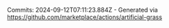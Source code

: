 Commits: 2024-09-12T07:11:23.884Z - Generated via https://github.com/marketplace/actions/artificial-grass
<br>
